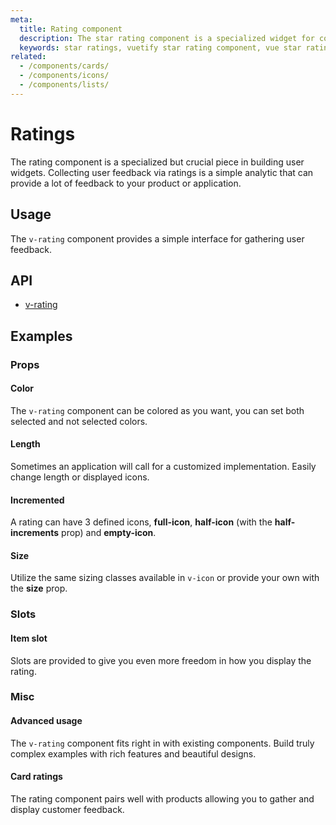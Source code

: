 ```yaml
---
meta:
  title: Rating component
  description: The star rating component is a specialized widget for collecting user feedback via ratings.
  keywords: star ratings, vuetify star rating component, vue star rating component, rating component
related:
  - /components/cards/
  - /components/icons/
  - /components/lists/
---
```


# Ratings

The rating component is a specialized but crucial piece in building user widgets. Collecting user feedback via ratings is a simple analytic that can provide a lot of feedback to your product or application.

<entry-ad />

## Usage

The `v-rating` component provides a simple interface for gathering user feedback.

<usage name="v-rating" />

## API

- [v-rating](../../api/v-rating)

## Examples

### Props

#### Color

The `v-rating` component can be colored as you want, you can set both selected and not selected colors.

<example file="v-rating/prop-color" />

#### Length

Sometimes an application will call for a customized implementation. Easily change length or displayed icons.

<example file="v-rating/prop-length" />

#### Incremented

A rating can have 3 defined icons, **full-icon**, **half-icon** (with the **half-increments** prop) and **empty-icon**.

<example file="v-rating/prop-half-increments" />

#### Size

Utilize the same sizing classes available in `v-icon` or provide your own with the **size** prop.

<example file="v-rating/prop-size" />

### Slots

#### Item slot

Slots are provided to give you even more freedom in how you display the rating.

<example file="v-rating/slot-item" />

### Misc

#### Advanced usage

The `v-rating` component fits right in with existing components. Build truly complex examples with rich features and beautiful designs.

<example file="v-rating/misc-advanced" />

#### Card ratings

The rating component pairs well with products allowing you to gather and display customer feedback.

<example file="v-rating/misc-card" />

<backmatter />
